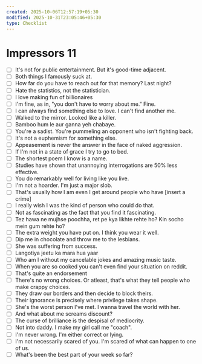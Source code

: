 ```yaml
---
created: 2025-10-06T12:57:19+05:30
modified: 2025-10-31T23:05:46+05:30
type: Checklist
---
```


# Impressors 11

- [ ] It's not for public entertainment. But it's good-time adjacent.
- [ ] Both things I famously suck at.
- [ ] How far do you have to reach out for that memory? Last night?
- [ ] Hate the statistics, not the statistician.
- [ ] I love making fun of billionaires
- [ ] I'm fine, as in, "you don't have to worry about me." Fine.
- [ ] I can always find something else to love. I can't find another me.
- [ ] Walked to the mirror. Looked like a killer.
- [ ] Bamboo hum le aur ganna yeh chabaye.
- [ ] You're a sadist. You're pummeling an opponent who isn't fighting back.
- [ ] It's not a euphemism for something else.
- [ ] Appeasement is never the answer in the face of naked aggression.
- [ ] If I'm not in a state of grace I try to go to bed.
- [ ] The shortest poem I know is a name.
- [ ] Studies have shown that unannoying interrogations are 50% less effective.
- [ ] You do remarkably well for living like you live.
- [ ] I'm not a hoarder. I'm just a major slob.
- [ ] That's usually how I am even I get around people who have [insert a crime]
- [ ] I really wish I was the kind of person who could do that.
- [ ] Not as fascinating as the fact that you find it fascinating.
- [ ] Tez hawa ne mujhse poochha, ret pe kya likhte rehte ho? Kin socho mein gum rehte ho?
- [ ] The extra weight you have put on. I think you wear it well.
- [ ] Dip me in chocolate and throw me to the lesbians.
- [ ] She was suffering from success.
- [ ] Langotiya jeetu ka mara hua yaar
- [ ] Who am I without my cancelable jokes and amazing music taste.
- [ ] When you are so cooked you can't even find your situation on reddit.
- [ ] That's quite an endorsement
- [ ] There's no wrong choices. Or atleast, that's what they tell people who make crappy choices.
- [ ] They draw our borders and then decide to block theirs.
- [ ] Their ignorance is precisely where privilege takes shape.
- [ ] She's the worst person I've met. I wanna travel the world with her.
- [ ] And what about me screams discount?
- [ ] The curse of brilliance is the despisal of mediocrity.
- [ ] Not into daddy. I make my girl call me "coach".
- [ ] I'm never wrong. I'm either correct or lying.
- [ ] I'm not necessarily scared of you. I'm scared of what can happen to one of us.
- [ ] What's been the best part of your week so far?

